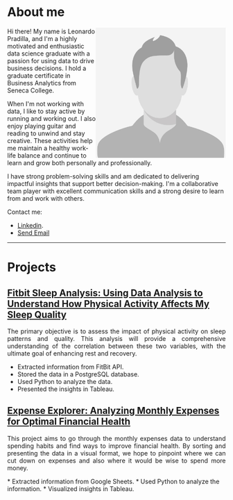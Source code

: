 # About me

<img align="right" src="https://github.com/LeoPradilla/Portfolio/blob/main/images/male-placeholder-image.jpeg" alt="Profile Picture" width="300" height="300">

Hi there! My name is Leonardo Pradilla, and I'm a highly motivated and enthusiastic data science graduate with a passion for using data to drive business decisions. I hold a graduate certificate in Business Analytics from Seneca College.

When I'm not working with data, I like to stay active by running and working out. I also enjoy playing guitar and reading to unwind and stay creative. These activities help me maintain a healthy work-life balance and continue to learn and grow both personally and professionally. 

I have strong problem-solving skills and am dedicated to delivering impactful insights that support better decision-making. I'm a collaborative team player with excellent communication skills and a strong desire to learn from and work with others.

Contact me:
* [Linkedin](https://www.linkedin.com/in/leonardopradilla/).
* <a href = "mailto: lfpradilla@gmail.com">Send Email</a>

---

# Projects

## [Fitbit Sleep Analysis: Using Data Analysis to Understand How Physical Activity Affects My Sleep Quality](https://leopradilla.github.io/FitSleep/)
<p align="justify">The primary objective is to assess the impact of physical activity on sleep patterns and quality. This analysis will provide a comprehensive understanding of the correlation between these two variables, with the ultimate goal of enhancing rest and recovery.</p>

* Extracted information from FitBit API.
* Stored the data in a PostgreSQL database.
* Used Python to analyze the data.
* Presented the insights in Tableau.

## [Expense Explorer: Analyzing Monthly Expenses for Optimal Financial Health](https://leopradilla.github.io/ExpenseExplorer/)
<p align="justify">This project aims to go through the monthly expenses data to understand spending habits and find ways to improve financial health. By sorting and presenting the data in a visual format, we hope to pinpoint where we can cut down on expenses and also where it would be wise to spend more money.</p>
* Extracted information from Google Sheets.
* Used Python to analyze the information.
* Visualized insights in Tableau.
